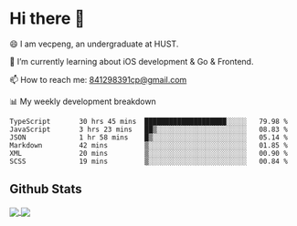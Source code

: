 
# Hi there 👋
😄 I am vecpeng, an undergraduate at HUST.

🌱 I’m currently learning about iOS development & Go & Frontend.

📫 How to reach me: 841298391cp@gmail.com

📊 My weekly development breakdown
<!--START_SECTION:waka-->

```text
TypeScript       30 hrs 45 mins  ████████████████████░░░░░   79.98 %
JavaScript       3 hrs 23 mins   ██▒░░░░░░░░░░░░░░░░░░░░░░   08.83 %
JSON             1 hr 58 mins    █▒░░░░░░░░░░░░░░░░░░░░░░░   05.14 %
Markdown         42 mins         ▒░░░░░░░░░░░░░░░░░░░░░░░░   01.85 %
XML              20 mins         ▒░░░░░░░░░░░░░░░░░░░░░░░░   00.90 %
SCSS             19 mins         ▒░░░░░░░░░░░░░░░░░░░░░░░░   00.84 %
```

<!--END_SECTION:waka-->

## Github Stats
<a href="https://github.com/anuraghazra/github-readme-stats">
  <img align="center" src="https://github-readme-stats.vercel.app/api?username=vecpeng&count_private=true&hide=stars" />
</a>
<a href="https://github.com/anuraghazra/convoychat">
  <img align="center" src="https://github-readme-stats.vercel.app/api/top-langs/?username=vecpeng&layout=compact" />
</a>
